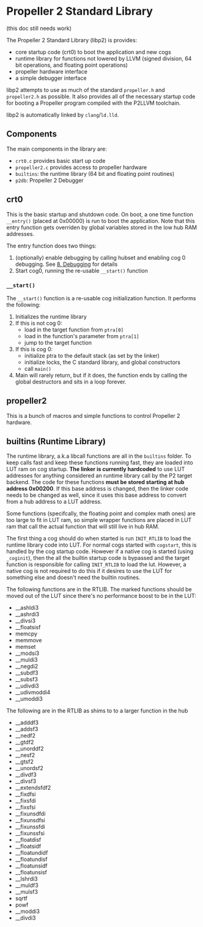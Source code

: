 # Propeller 2 Standard Library
(this doc still needs work)

The Propeller 2 Standard Library (libp2) is provides:
- core startup code (crt0) to boot the application and new cogs
- runtime library for functions not lowered by LLVM (signed division, 64 bit operations, and floating point operations)
- propeller hardware interface
- a simple debugger interface

libp2 attempts to use as much of the standard `propeller.h` and `propeller2.h` as possible. It also provides all of the necessary startup code for booting a Propeller program compiled with the P2LLVM toolchain.

libp2 is automatically linked by `clang`/`ld.lld`. 

## Components

The main components in the library are:

- `crt0.c` provides basic start up code
- `propeller2.c` provides access to propeller hardware
- `builtins`: the runtime library (64 bit and floating point routines)
- `p2db`: Propeller 2 Debugger

## crt0

This is the basic startup and shutdown code. On boot, a one time function `__entry()` (placed at 0x00000) is run to boot the application. Note that this entry function gets overriden by global variables stored in the low hub RAM addresses. 

The entry function does two things: 
1. (optionally) enable debugging by calling hubset and enabling cog 0 debugging. See [8. Debugging](8.%20Debugging.md) for details
2. Start cog0, running the re-usable `__start()` function

### `__start()`

The `__start()` function is a re-usable cog initialization function. It performs the following:
1. Initializes the runtime library
2. If this is not cog 0:
    - load in the target function from `ptra[0]`
    - load in the function's parameter from `ptra[1]`
    - jump to the target function
3. If this is cog 0:
    - initialize ptra to the default stack (as set by the linker)
    - initialize locks, the C standard library, and global constructors
    - call `main()`
4. Main will rarely return, but if it does, the function ends by calling the global destructors and sits in a loop forever.


## propeller2

This is a bunch of macros and simple functions to control Propeller 2 hardware.

## builtins (Runtime Library)

The runtime library, a.k.a libcall functions are all in the `builtins` folder. To keep calls fast and keep these functions running fast, they are loaded into LUT ram on cog startup. **The linker is currently hardcoded** to use LUT addresses for anything considered an runtime library call by the P2 target backend. The code for these functions **must be stored starting at hub address 0x00200**. If this base address is changed, then the linker code needs to be changed as well, since it uses this base address to convert from a hub address to a LUT address.

Some functions (specifcally, the floating point and complex math ones) are too large to fit in LUT ram, so simple wrapper functions are placed in LUT ram that call the actual function that will still live in hub RAM. 

The first thing a cog should do when started is run `INIT_RTLIB` to load the runtime library code into LUT. For normal cogs started with `cogstart`, this is handled by the cog startup code. However if a native cog is started (using `_coginit`), then the all the builtin startup code is bypassed and the target function is responsible for calling `INIT_RTLIB` to load the lut. However, a native cog is not required to do this if it desires to use the LUT for something else and doesn't need the builtin routines. 

The following functions are in the RTLIB. The marked functions should be moved out of the LUT since there's no performance boost to be in the LUT:
- __ashldi3
- __ashrdi3
- __divsi3
- __floatsisf
- memcpy
- memmove
- memset
- __modsi3
- __muldi3
- __negdi2
- __subdf3
- __subsf3
- __udivdi3
- __udivmoddi4
- __umoddi3

The following are in the RTLIB as shims to to a larger function in the hub
- __adddf3
- __addsf3 
- __nedf2
- __gtdf2
- __unorddf2
- __nesf2
- __gtsf2
- __unordsf2
- __divdf3
- __divsf3
- __extendsfdf2
- __fixdfsi
- __fixsfdi
- __fixsfsi
- __fixunsdfdi
- __fixunsdfsi
- __fixunssfdi
- __fixunssfsi
- __floatdisf
- __floatsidf
- __floatundidf
- __floatundisf
- __floatunsidf
- __floatunsisf
- __lshrdi3
- __muldf3
- __mulsf3
- sqrtf
- powf
- __moddi3
- __divdi3